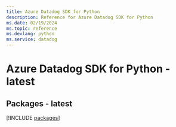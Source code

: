 ```yaml
---
title: Azure Datadog SDK for Python
description: Reference for Azure Datadog SDK for Python
ms.date: 02/19/2024
ms.topic: reference
ms.devlang: python
ms.service: datadog
---
```

# Azure Datadog SDK for Python - latest
## Packages - latest
[!INCLUDE [packages](datadog-index.md)]